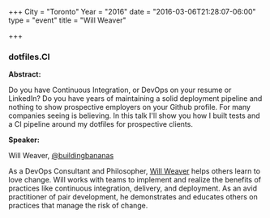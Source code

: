 +++
City = "Toronto"
Year = "2016"
date = "2016-03-06T21:28:07-06:00"
type = "event"
title = "Will Weaver"

+++

### dotfiles.CI

**Abstract:**

Do you have Continuous Integration, or DevOps on your resume or LinkedIn? Do you have years of maintaining a solid deployment pipeline and nothing to show prospective employers on your Github profile. For many companies seeing is believing. In this talk I'll show you how I built tests and a CI pipeline around my dotfiles for prospective clients.

**Speaker:**

Will Weaver, <a href="https://twitter.com/buildingbananas" target="_blank">@buildingbananas</a>

As a DevOps Consultant and Philosopher, <a href="http://www.buildingbananas.com">Will Weaver</a> helps others learn to love change. Will works with teams to implement and realize the benefits of practices like continuous integration, delivery, and deployment. As an avid practitioner of pair development, he demonstrates and educates others on practices that manage the risk of change.